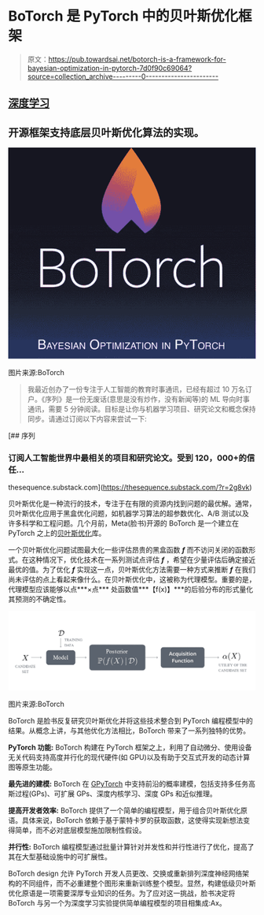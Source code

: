 # BoTorch 是 PyTorch 中的贝叶斯优化框架

> 原文：<https://pub.towardsai.net/botorch-is-a-framework-for-bayesian-optimization-in-pytorch-7d0f90c69064?source=collection_archive---------0----------------------->

## [深度学习](https://towardsai.net/p/category/machine-learning/deep-learning)

## 开源框架支持底层贝叶斯优化算法的实现。

![](img/0fead9bfeaedbc2e455f54c415f40473.png)

图片来源:BoTorch

> 我最近创办了一份专注于人工智能的教育时事通讯，已经有超过 10 万名订户。《序列》是一份无废话(意思是没有炒作，没有新闻等)的 ML 导向时事通讯，需要 5 分钟阅读。目标是让你与机器学习项目、研究论文和概念保持同步。请通过订阅以下内容来尝试一下:

[](https://thesequence.substack.com/?r=2g8vk) [## 序列

### 订阅人工智能世界中最相关的项目和研究论文。受到 120，000+的信任…

thesequence.substack.com](https://thesequence.substack.com/?r=2g8vk) 

贝叶斯优化是一种流行的技术，专注于在有限的资源内找到问题的最优解。通常，贝叶斯优化应用于黑盒优化问题，如机器学习算法的超参数优化、A/B 测试以及许多科学和工程问题。几个月前，Meta(脸书)开源的 BoTorch 是一个建立在 PyTorch 之上的[贝叶斯优化](https://en.wikipedia.org/wiki/Bayesian_optimization)库。

一个贝叶斯优化问题试图最大化一些评估昂贵的黑盒函数 ***f*** 而不访问关闭的函数形式。在这种情况下，优化技术在一系列测试点评估 ***f*** ，希望在少量评估后确定接近最优的值。为了优化 ***f*** 实现这一点，贝叶斯优化方法需要一种方式来推断 ***f*** 在我们尚未评估的点上看起来像什么。在贝叶斯优化中，这被称为代理模型。重要的是，代理模型应该能够以点***×点*** 处函数值***【f(x)】***的后验分布的形式量化其预测的不确定性。

![](img/d52e0cd5983f78d913c75f19b39cfb13.png)

图片来源:BoTorch

BoTorch 是脸书反复研究贝叶斯优化并将这些技术整合到 PyTorch 编程模型中的结果。从概念上讲，与其他优化方法相比，BoTorch 带来了一系列独特的优势。

**PyTorch 功能:** BoTorch 构建在 PyTorch 框架之上，利用了自动微分、使用设备无关代码支持高度并行化的现代硬件(如 GPU)以及有助于交互式开发的动态计算图等原生功能。

**最先进的建模:** BoTorch 在 [GPyTorch](https://l.facebook.com/l.php?u=http%3A%2F%2Fwww.gpytorch.ai%2F%3Ffbclid%3DIwAR3GkYzD8HCQBzQeSZhwiSpV0w8HZJJEcuUjx5G6LdqQDcZqfA3EW9-TMxw&h=AT30lP4v6QrwQGldJQJ9v4AXqG47Rk6mEoNa8m0SapnbEgO6NaD532lHVg_OIQeWU_26YLIdR1UTzzLykUUVRgjrVnESodruQPD0j3S9xIdxV9-9x6lNsg0wcvejy7Xl6lM) 中支持前沿的概率建模，包括支持多任务高斯过程(GPs)、可扩展 GPs、深度内核学习、深度 GPs 和近似推理。

**提高开发者效率:** BoTorch 提供了一个简单的编程模型，用于组合贝叶斯优化原语。具体来说，BoTorch 依赖于基于蒙特卡罗的获取函数，这使得实现新想法变得简单，而不必对底层模型施加限制性假设。

**并行性:** BoTorch 编程模型通过批量计算针对并发性和并行性进行了优化，提高了其在大型基础设施中的可扩展性。

BoTorch design 允许 PyTorch 开发人员更改、交换或重新排列深度神经网络架构的不同组件，而不必重建整个图形来重新训练整个模型。显然，构建低级贝叶斯优化原语是一项需要深厚专业知识的任务。为了应对这一挑战，脸书决定将 BoTorch 与另一个为深度学习实验提供简单编程模型的项目相集成:Ax。